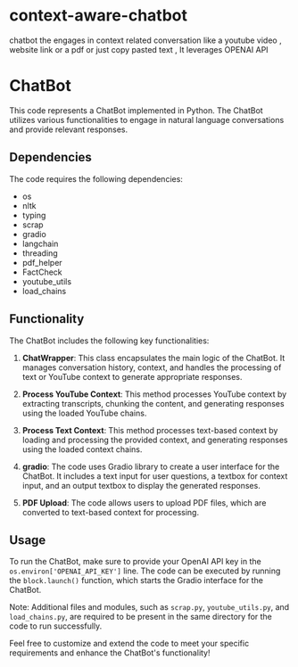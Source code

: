 # context-aware-chatbot
chatbot the engages in context related conversation like a youtube video , website link or a pdf or just copy pasted text , It leverages OPENAI API 

# ChatBot

This code represents a ChatBot implemented in Python. The ChatBot utilizes various functionalities to engage in natural language conversations and provide relevant responses.

## Dependencies

The code requires the following dependencies:
- os
- nltk
- typing
- scrap
- gradio
- langchain
- threading
- pdf_helper
- FactCheck
- youtube_utils
- load_chains

## Functionality

The ChatBot includes the following key functionalities:

1. **ChatWrapper**: This class encapsulates the main logic of the ChatBot. It manages conversation history, context, and handles the processing of text or YouTube context to generate appropriate responses.

2. **Process YouTube Context**: This method processes YouTube context by extracting transcripts, chunking the content, and generating responses using the loaded YouTube chains.

3. **Process Text Context**: This method processes text-based context by loading and processing the provided context, and generating responses using the loaded context chains.

5. **gradio**: The code uses Gradio library to create a user interface for the ChatBot. It includes a text input for user questions, a textbox for context input, and an output textbox to display the generated responses.

6. **PDF Upload**: The code allows users to upload PDF files, which are converted to text-based context for processing.

## Usage

To run the ChatBot, make sure to provide your OpenAI API key in the `os.environ['OPENAI_API_KEY']` line. The code can be executed by running the `block.launch()` function, which starts the Gradio interface for the ChatBot.

Note: Additional files and modules, such as `scrap.py`, `youtube_utils.py`, and `load_chains.py`, are required to be present in the same directory for the code to run successfully.

Feel free to customize and extend the code to meet your specific requirements and enhance the ChatBot's functionality!
